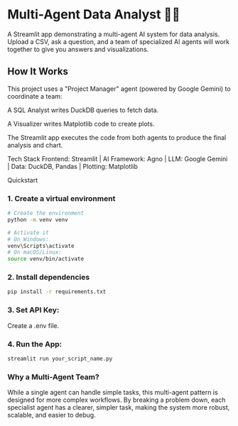 #  Multi-Agent Data Analyst 🤖🤝
A Streamlit app demonstrating a multi-agent AI system for data analysis. Upload a CSV, ask a question, and a team of specialized AI agents will work together to give you answers and visualizations.

## How It Works
This project uses a "Project Manager" agent (powered by Google Gemini) to coordinate a team:

A SQL Analyst writes DuckDB queries to fetch data.

A Visualizer writes Matplotlib code to create plots.

The Streamlit app executes the code from both agents to produce the final analysis and chart.

Tech Stack
Frontend: Streamlit | AI Framework: Agno | LLM: Google Gemini | Data: DuckDB, Pandas | Plotting: Matplotlib

Quickstart
### 1. Create a virtual environment
```bash
# Create the environment
python -m venv venv

# Activate it
# On Windows:
venv\Scripts\activate
# On macOS/Linux:
source venv/bin/activate
```

### 2. Install dependencies
```bash
pip install -r requirements.txt
```
### 3. Set API Key:

Create a .env file.

### 4. Run the App:

```bash
streamlit run your_script_name.py
```


###  Why a Multi-Agent Team?
While a single agent can handle simple tasks, this multi-agent pattern is designed for more complex workflows. By breaking a problem down, each specialist agent has a clearer, simpler task, making the system more robust, scalable, and easier to debug.